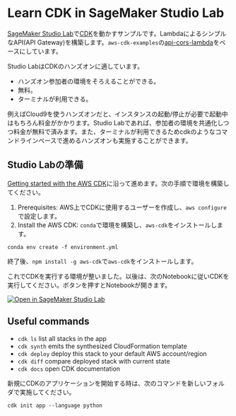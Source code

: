 # Learn CDK in SageMaker Studio Lab

[SageMaker Studio Lab](https://studiolab.sagemaker.aws/users/ttaakkaa)で[CDK](https://aws.amazon.com/jp/cdk/)を動かすサンプルです。LambdaによるシンプルなAPI(API Gateway)を構築します。`aws-cdk-examples`の[api-cors-lambda](https://github.com/aws-samples/aws-cdk-examples/tree/master/python/api-cors-lambda)をベースにしています。

Studio LabはCDKのハンズオンに適しています。

* ハンズオン参加者の環境をそろえることができる。
* 無料。
* ターミナルが利用できる。

例えばCloud9を使うハンズオンだと、インスタンスの起動/停止が必要で起動中はもちろん料金がかかります。Studio Labであれば、参加者の環境を共通化しつつ料金が無料で済みます。また、ターミナルが利用できるためcdkのようなコマンドラインベースで進めるハンズオンも実施することができます。

## Studio Labの準備

[Getting started with the AWS CDK](https://docs.aws.amazon.com/cdk/v2/guide/getting_started.html)に沿って進めます。次の手順で環境を構築してください。

1. Prerequisites: AWS上でCDKに使用するユーザーを作成し、`aws configure`で設定します。
2. Install the AWS CDK: `conda`で環境を構築し、`aws-cdk`をインストールします。

```
conda env create -f environment.yml
```

終了後、`npm install -g aws-cdk`で`aws-cdk`をインストールします。

これでCDKを実行する環境が整いました。以後は、次のNotebookに従いCDKを実行してください。ボタンを押すとNotebookが開きます。

[![Open in SageMaker Studio Lab](https://studiolab.sagemaker.aws/studiolab.svg)](https://studiolab.sagemaker.aws/import/github/icoxfog417/studiolab-cdk/blob/main/cdk.ipynb)

## Useful commands

 * `cdk ls`          list all stacks in the app
 * `cdk synth`       emits the synthesized CloudFormation template
 * `cdk deploy`      deploy this stack to your default AWS account/region
 * `cdk diff`        compare deployed stack with current state
 * `cdk docs`        open CDK documentation

新規にCDKのアプリケーションを開始する時は、次のコマンドを新しいフォルダで実施してください。

```
cdk init app --language python
```
